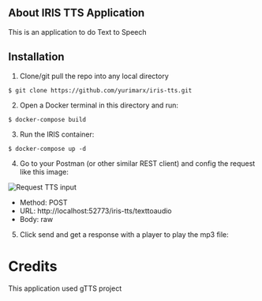 
## About IRIS TTS Application
This is an application to do Text to Speech 

## Installation
1. Clone/git pull the repo into any local directory

```
$ git clone https://github.com/yurimarx/iris-tts.git
```

2. Open a Docker terminal in this directory and run:

```
$ docker-compose build
```

3. Run the IRIS container:

```
$ docker-compose up -d 
```

4. Go to your Postman (or other similar REST client) and config the request like this image:

![Request TTS input](https://github.com/yurimarx/iris-tts/raw/main/postman.png "Request TTS input")

- Method: POST
- URL: http://localhost:52773/iris-tts/texttoaudio 
- Body: raw

5. Click send and get a response with a player to play the mp3 file:


# Credits
This application used gTTS project
